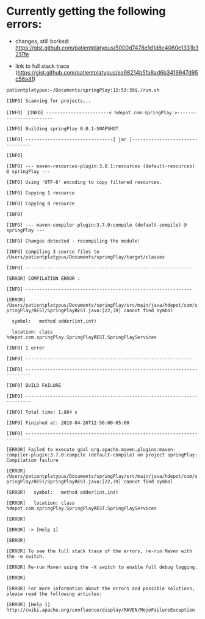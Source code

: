 # Currently getting the following errors:

- changes, still borked: https://gist.github.com/patientplatypus/5000d7478e1d1d8c4060e1331b3217fe


- link to full stack trace (https://gist.github.com/patientplatypus/ea98214b5fa8ad6b3419947d95c56a41)

`patientplatypus:~/Documents/springPlay:12:53:39$./run.sh`

`[INFO] Scanning for projects...`

`[INFO] `
`[INFO] -----------------------< hdepot.com:springPlay >------------------------`

`[INFO] Building springPlay 0.0.1-SNAPSHOT`

`[INFO] --------------------------------[ jar ]---------------------------------`

`[INFO] `

`[INFO] --- maven-resources-plugin:3.0.1:resources (default-resources) @ springPlay ---`

`[INFO] Using 'UTF-8' encoding to copy filtered resources.`

`[INFO] Copying 1 resource`

`[INFO] Copying 0 resource`

`[INFO] `

`[INFO] --- maven-compiler-plugin:3.7.0:compile (default-compile) @ springPlay ---`

`[INFO] Changes detected - recompiling the module!`

`[INFO] Compiling 3 source files to /Users/patientplatypus/Documents/springPlay/target/classes`

`[INFO] -------------------------------------------------------------`

`[ERROR] COMPILATION ERROR : `

`[INFO] -------------------------------------------------------------`

`[ERROR] /Users/patientplatypus/Documents/springPlay/src/main/java/hdepot/com/springPlay/REST/SpringPlayREST.java:[22,39] cannot find symbol`

`  symbol:   method adder(int,int)`

`  location: class hdepot.com.springPlay.SpringPlayREST.SpringPlayServices`

`[INFO] 1 error`

`[INFO] -------------------------------------------------------------`

`[INFO] ------------------------------------------------------------------------`

`[INFO] BUILD FAILURE`

`[INFO] ------------------------------------------------------------------------`

`[INFO] Total time: 1.884 s`

`[INFO] Finished at: 2018-04-28T12:56:00-05:00`

`[INFO] ------------------------------------------------------------------------`

`[ERROR] Failed to execute goal org.apache.maven.plugins:maven-compiler-plugin:3.7.0:compile (default-compile) on project springPlay: Compilation failure`

`[ERROR] /Users/patientplatypus/Documents/springPlay/src/main/java/hdepot/com/springPlay/REST/SpringPlayREST.java:[22,39] cannot find symbol`

`[ERROR]   symbol:   method adder(int,int)`

`[ERROR]   location: class hdepot.com.springPlay.SpringPlayREST.SpringPlayServices`

`[ERROR] `

`[ERROR] -> [Help 1]`

`[ERROR] `

`[ERROR] To see the full stack trace of the errors, re-run Maven with the -e switch.`

`[ERROR] Re-run Maven using the -X switch to enable full debug logging.`

`[ERROR] `

`[ERROR] For more information about the errors and possible solutions, please read the following articles:`

`[ERROR] [Help 1] http://cwiki.apache.org/confluence/display/MAVEN/MojoFailureException`

